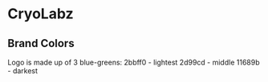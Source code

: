 # CryoLabz

## Brand Colors

Logo is made up of 3 blue-greens:
2bbff0 - lightest
2d99cd - middle
11689b - darkest
